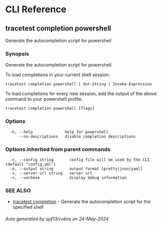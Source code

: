 # CLI Reference
## tracetest completion powershell

Generate the autocompletion script for powershell

### Synopsis

Generate the autocompletion script for powershell.

To load completions in your current shell session:

```
tracetest completion powershell | Out-String | Invoke-Expression
```

To load completions for every new session, add the output of the above command
to your powershell profile.


```
tracetest completion powershell [flags]
```

### Options

```
  -h, --help              help for powershell
      --no-descriptions   disable completion descriptions
```

### Options inherited from parent commands

```
  -c, --config string       config file will be used by the CLI (default "config.yml")
  -o, --output string       output format [pretty|json|yaml]
  -s, --server-url string   server url
  -v, --verbose             display debug information
```

### SEE ALSO

* [tracetest completion](tracetest_completion.md)	 - Generate the autocompletion script for the specified shell

###### Auto generated by spf13/cobra on 24-May-2024
